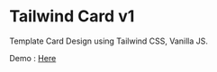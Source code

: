 # Tailwind Card v1

Template Card Design using Tailwind CSS, Vanilla JS.

Demo : [Here](https://kurominakamoto.github.io/Tailwind_Card_v1/)
